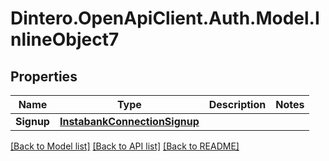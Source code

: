 # Dintero.OpenApiClient.Auth.Model.InlineObject7

## Properties

Name | Type | Description | Notes
------------ | ------------- | ------------- | -------------
**Signup** | [**InstabankConnectionSignup**](InstabankConnectionSignup.md) |  | 

[[Back to Model list]](../README.md#documentation-for-models) [[Back to API list]](../README.md#documentation-for-api-endpoints) [[Back to README]](../README.md)

